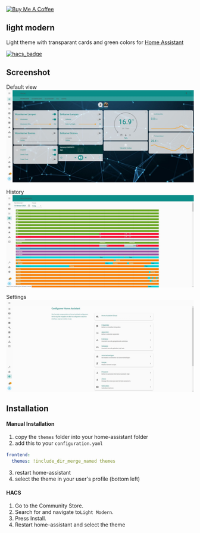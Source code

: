 <a href="https://www.buymeacoffee.com/dkit" target="_blank"><img src="https://cdn.buymeacoffee.com/buttons/default-orange.png" alt="Buy Me A Coffee" style="height: 51px !important;width: 217px !important;" ></a>

## light modern

Light theme with transparant cards and green colors for [Home Assistant](https://www.home-assistant.io)

[![hacs_badge](https://img.shields.io/badge/HACS-Default-orange.svg?style=flat-square)](https://github.com/custom-components/hacs) 

## Screenshot

Default view
![](https://github.com/unf0rg0tt3n/light_modern/blob/master/screenshot/default.JPG)

History 
![](https://github.com/unf0rg0tt3n/light_modern/blob/master/screenshot/history.JPG)

Settings
![](https://github.com/unf0rg0tt3n/light_modern/blob/master/screenshot/settings.JPG)


## Installation

#### Manual Installation
1. copy the `themes` folder into your home-assistant folder
2. add this to your `configuration.yaml`

```yaml
frontend:
  themes: !include_dir_merge_named themes
```
3. restart home-assistant
4. select the theme in your user's profile (bottom left)

#### HACS

1. Go to the Community Store.
2. Search for and navigate to`Light Modern`.
3. Press Install. 
4. Restart home-assistant and select the theme
